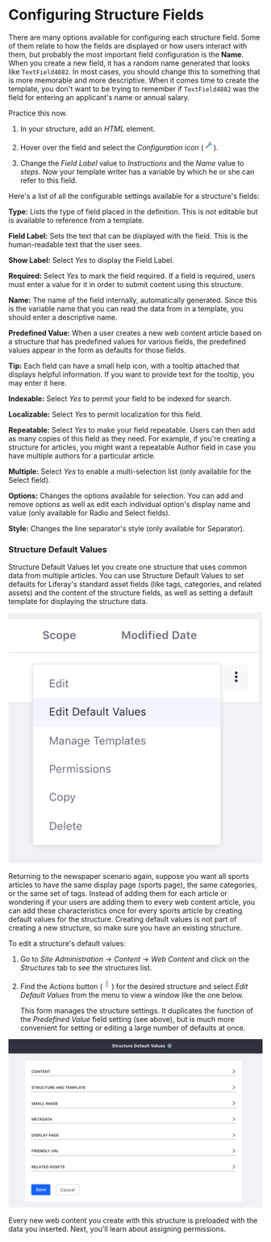 # Configuring Structure Fields [](id=configuring-structure-fields)

There are many options available for configuring each structure field. Some of
them relate to how the fields are displayed or how users interact with them, but
probably the most important field configuration is the **Name**. When you create
a new field, it has a random name generated that looks like `TextField4882`. In
most cases, you should change this to something that is more memorable and more
descriptive. When it comes time to create the template, you don't want to be
trying to remember if `TextField4882` was the field for entering an applicant's
name or annual salary.

Practice this now.

1.  In your structure, add an *HTML* element.

2.  Hover over the field and select the *Configuration* icon 
    (![Configuration](../../../../../images/icon-wrench.png)).

3.  Change the *Field Label* value to *Instructions* and the *Name* value to
    *steps*. Now your template writer has a variable by which he or she can
    refer to this field.

Here's a list of all the configurable settings available for a structure's
fields:

**Type:** Lists the type of field placed in the definition. This is not editable
but is available to reference from a template.

**Field Label:** Sets the text that can be displayed with the field. This is the
human-readable text that the user sees.

**Show Label:** Select *Yes* to display the Field Label.

**Required:** Select *Yes* to mark the field required. If a field is required,
users must enter a value for it in order to submit content using this structure.

**Name:** The name of the field internally, automatically generated. Since this
is the variable name that you can read the data from in a template, you should
enter a descriptive name.

**Predefined Value:** When a user creates a new web content article based on a
structure that has predefined values for various fields, the predefined values
appear in the form as defaults for those fields.

**Tip:** Each field can have a small help icon, with a tooltip attached that
displays helpful information. If you want to provide text for the tooltip, you
may enter it here.

**Indexable:** Select *Yes* to permit your field to be indexed for search.

**Localizable:** Select *Yes* to permit localization for this field.

**Repeatable:** Select *Yes* to make your field repeatable. Users can then add
as many copies of this field as they need. For example, if you're creating
a structure for articles, you might want a repeatable Author field in case you
have multiple authors for a particular article.

**Multiple:** Select *Yes* to enable a multi-selection list (only available for
the Select field).

**Options:** Changes the options available for selection. You can add and remove
options as well as edit each individual option's display name and value (only
available for Radio and Select fields).

**Style:** Changes the line separator's style (only available for Separator).

### Structure Default Values [](id=structure-default-values)

Structure Default Values let you create one structure that uses common data from
multiple articles. You can use Structure Default Values to set defaults for 
Liferay's standard asset fields (like tags, categories, and related assets) and 
the content of the structure fields, as well as setting a default template 
for displaying the structure data.

![Figure 1: You can edit default values via the *Actions* button of the Manage Structures interface.](../../../../../images/structure-actions.png)

Returning to the newspaper scenario again, suppose you want all sports articles
to have the same display page (sports page), the same categories, or the same
set of tags. Instead of adding them for each article or wondering if your users
are adding them to every web content article, you can add these characteristics
once for every sports article by creating default values for the structure.
Creating default values is not part of creating a new structure, so make sure
you have an existing structure.

To edit a structure's default values:

1.  Go to *Site Administration* &rarr; *Content* &rarr; *Web Content* and click
    on the *Structures* tab to see the structures list.

2.  Find the *Actions* button (![Actions](../../../../../images/icon-actions.png)) 
    for the desired structure and select *Edit Default Values* from the menu to 
    view a window like the one below.

    This form manages the structure settings. It duplicates the function of the
    *Predefined Value* field setting (see above), but is much more convenient
    for setting or editing a large number of defaults at once.

![Figure 2: You can define values for your structure fields and the standard asset metadata fields.](../../../../../images/structure-default-values.png)


Every new web content you create with this structure is preloaded with the
data you inserted. Next, you'll learn about assigning permissions.
